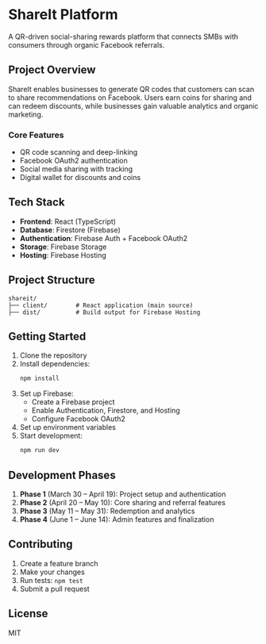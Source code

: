 # ShareIt Platform

A QR-driven social-sharing rewards platform that connects SMBs with consumers through organic Facebook referrals.

## Project Overview

ShareIt enables businesses to generate QR codes that customers can scan to share recommendations on Facebook. Users earn coins for sharing and can redeem discounts, while businesses gain valuable analytics and organic marketing.

### Core Features

- QR code scanning and deep-linking
- Facebook OAuth2 authentication
- Social media sharing with tracking
- Digital wallet for discounts and coins

## Tech Stack

- **Frontend**: React (TypeScript)
- **Database**: Firestore (Firebase)
- **Authentication**: Firebase Auth + Facebook OAuth2
- **Storage**: Firebase Storage
- **Hosting**: Firebase Hosting

## Project Structure

```
shareit/
├── client/        # React application (main source)
├── dist/          # Build output for Firebase Hosting
```

## Getting Started

1. Clone the repository
2. Install dependencies:
   ```bash
   npm install
   ```
3. Set up Firebase:
   - Create a Firebase project
   - Enable Authentication, Firestore, and Hosting
   - Configure Facebook OAuth2
4. Set up environment variables
5. Start development:
   ```bash
   npm run dev
   ```

## Development Phases

1. **Phase 1** (March 30 – April 19): Project setup and authentication
2. **Phase 2** (April 20 – May 10): Core sharing and referral features
3. **Phase 3** (May 11 – May 31): Redemption and analytics
4. **Phase 4** (June 1 – June 14): Admin features and finalization

## Contributing

1. Create a feature branch
2. Make your changes
3. Run tests: `npm test`
4. Submit a pull request

## License

MIT 

